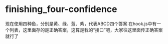 # finishing_four-confidence
现在使用四种鱼，分别是黄、绿、蓝、紫，代表ABCD四个答案
在hook.js中有一个列表，这里面存的是正确答案，这算是我的“接口”吧，大家往这里面传正确答案就行了
